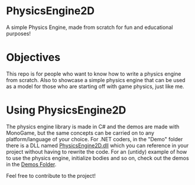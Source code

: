 # PhysicsEngine2D
A simple Physics Engine, made from scratch for fun and educational purposes!

# Objectives
This repo is for people who want to know how to write a physics engine from scratch. Also to showcase a simple physics engine that can be used as a model for those who are starting off with game physics, just like me.

# Using PhysicsEngine2D
The physics engine library is made in C# and the demos are made with MonoGame, but the same concepts can be carried on to any platform/language of your choice. For .NET coders, in the "Demo" folder there is a DLL named [PhysicsEngine2D.dll](https://github.com/AravSinghal/PhysicsEngine2D/blob/master/Demo/PhysicsEngine2D.dll) which you can reference in your project without having to rewrite the code. For an (untidy) example of how to use the physics engine, initialize bodies and so on, check out the demos in the [Demos Folder](https://github.com/AravSinghal/PhysicsEngine2D/tree/master/PhysicsEngine2DDemo/Demos).

Feel free to contribute to the project!
